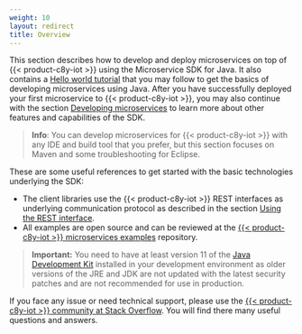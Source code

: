 ```yaml
---
weight: 10
layout: redirect
title: Overview
---
```



This section describes how to develop and deploy microservices on top of {{< product-c8y-iot >}} using the Microservice SDK for Java. It also contains a [Hello world tutorial](#java-microservice) that you may follow to get the basics of developing microservices using Java. After you have successfully deployed your first microservice to {{< product-c8y-iot >}}, you may also continue with the section [Developing microservices](#developing-microservice) to learn more about other features and capabilities of the SDK.

> **Info**: You can develop microservices for {{< product-c8y-iot >}} with any IDE and build tool that you prefer, but this section focuses on Maven and some troubleshooting for Eclipse.

These are some useful references to get started with the basic technologies underlying the SDK:

- The client libraries use the {{< product-c8y-iot >}} REST interfaces as underlying communication protocol as described in the section [Using the REST interface](/microservice-sdk/rest).
- All examples are open source and can be reviewed at the [{{< product-c8y-iot >}} microservices examples](https://bitbucket.org/m2m/cumulocity-examples/src/develop/microservices/) repository.

> **Important:** You need to have at least version 11 of the [Java Development Kit](http://www.oracle.com/technetwork/java/javase/downloads/index.html) installed in your development environment as older versions of the JRE and JDK are not updated with the latest security patches and are not recommended for use in production.

If you face any issue or need technical support, please use the [{{< product-c8y-iot >}} community at Stack Overflow](http://stackoverflow.com/questions/tagged/cumulocity). You will find there many useful questions and answers.
